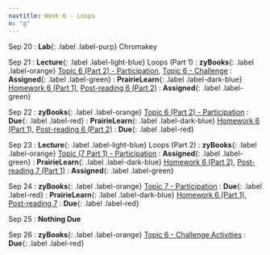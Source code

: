 ```yaml
---
navtitle: Week 6 - Loops
n: "g"
---
```


Sep 20
: **Lab**{: .label .label-purp} [](#) Chromakey 

Sep 21
: **Lecture**{: .label .label-light-blue} Loops (Part 1)
: **zyBooks**{: .label .label-orange} [Topic 6 (Part 2) - Participation](#), [Topic 6 - Challenge](#)
    : **Assigned**{: .label .label-green}
: **PrairieLearn**{: .label .label-dark-blue} [Homework 6 (Part 1)](#), [Post-reading 6 (Part 2)](#)
    : **Assigned**{: .label .label-green}


Sep 22
: **zyBooks**{: .label .label-orange} [Topic 6 (Part 2) - Participation](#)
    : **Due**{: .label .label-red}
: **PrairieLearn**{: .label .label-dark-blue} [Homework 6 (Part 1)](#), [Post-reading 6 (Part 2)](#)
    : **Due**{: .label .label-red}


Sep 23
: **Lecture**{: .label .label-light-blue} Loops (Part 2)
: **zyBooks**{: .label .label-orange} [Topic (7 Part 1) - Participation](#)
    : **Assigned**{: .label .label-green}
: **PrairieLearn**{: .label .label-dark-blue} [Homework 6 (Part 2)](#), [Post-reading 7 (Part 1)](#)
    : **Assigned**{: .label .label-green}

Sep 24
: **zyBooks**{: .label .label-orange} [Topic 7 - Participation](#)
    : **Due**{: .label .label-red}
: **PrairieLearn**{: .label .label-dark-blue} [Homework 6 (Part 1)](#), [Post-reading 7](#)
    : **Due**{: .label .label-red}

Sep 25
: **Nothing Due**

Sep 26
: **zyBooks**{: .label .label-orange} [Topic 6 - Challenge Activities](#)
    : **Due**{: .label .label-red}

